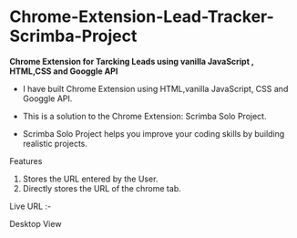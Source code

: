 # Chrome-Extension-Lead-Tracker-Scrimba-Project

**Chrome Extension for Tarcking Leads using vanilla JavaScript , HTML,CSS and Googgle API**

- I have built Chrome Extension using HTML,vanilla JavaScript, CSS and Googgle API.
+ This is a solution to the Chrome Extension: Scrimba Solo Project.
* Scrimba Solo Project helps you improve your coding skills by building realistic projects.

Features
1. Stores the URL entered by the User.
2. Directly stores the URL of the chrome tab.
   
Live URL :- 

Desktop View
